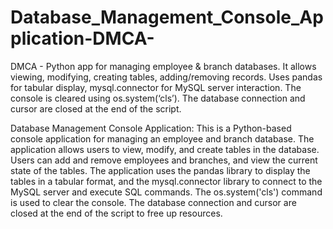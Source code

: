 # Database_Management_Console_Application-DMCA-
DMCA - Python app for managing employee &amp; branch databases. It allows viewing, modifying, creating tables, adding/removing records. Uses pandas for tabular display, mysql.connector for MySQL server interaction. The console is cleared using os.system(‘cls’). The database connection and cursor are closed at the end of the script.


Database Management Console Application: This is a Python-based console application for managing an employee and branch database. The application allows users to view, modify, and create tables in the database. Users can add and remove employees and branches, and view the current state of the tables. The application uses the pandas library to display the tables in a tabular format, and the mysql.connector library to connect to the MySQL server and execute SQL commands. The os.system('cls') command is used to clear the console. The database connection and cursor are closed at the end of the script to free up resources.
